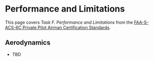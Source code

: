 # Performance and Limitations

This page covers *Task F. Performance and Limitations* from the [FAA-S-ACS-6C Private Pilot Airman Certification Standards](https://www.faa.gov/training_testing/testing/acs/private_airplane_acs_6.pdf).

<!--@include: ./docs/src/includes/performance/charts.md | shift:1-->

<!--@include: ./docs/src/includes/altitudes.md | shift:2-->

<!--@include: ./docs/src/includes/performance/factors.md | shift:1-->
<!--@include: ./docs/src/includes/performance/wb-terms.md | shift:1-->
<!--@include: ./docs/src/includes/performance/exceeding-limitations.md | shift:1-->

## Aerodynamics

* TBD
